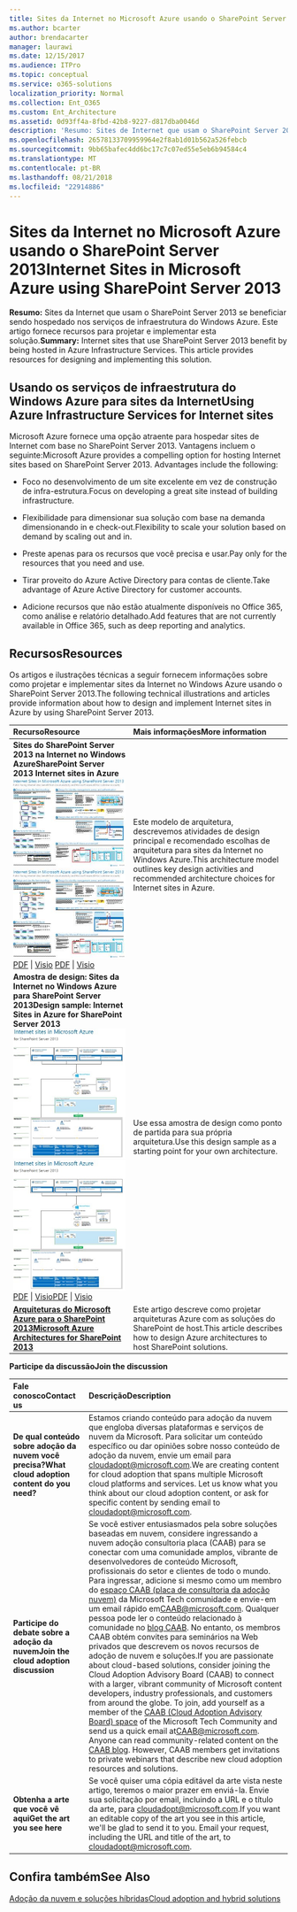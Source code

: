 ```yaml
---
title: Sites da Internet no Microsoft Azure usando o SharePoint Server 2013
ms.author: bcarter
author: brendacarter
manager: laurawi
ms.date: 12/15/2017
ms.audience: ITPro
ms.topic: conceptual
ms.service: o365-solutions
localization_priority: Normal
ms.collection: Ent_O365
ms.custom: Ent_Architecture
ms.assetid: 0d93ff4a-8fbd-42b8-9227-d817dba0046d
description: 'Resumo: Sites de Internet que usam o SharePoint Server 2013 se beneficiar sendo hospedado nos serviços de infraestrutura do Windows Azure. Este artigo fornece recursos para projetar e implementar esta solução.'
ms.openlocfilehash: 26578133709959964e2f8ab1d01b562a526febcb
ms.sourcegitcommit: 9bb65bafec4dd6bc17c7c07ed55e5eb6b94584c4
ms.translationtype: MT
ms.contentlocale: pt-BR
ms.lasthandoff: 08/21/2018
ms.locfileid: "22914886"
---
```

# <a name="internet-sites-in-microsoft-azure-using-sharepoint-server-2013"></a><span data-ttu-id="55b97-104">Sites da Internet no Microsoft Azure usando o SharePoint Server 2013</span><span class="sxs-lookup"><span data-stu-id="55b97-104">Internet Sites in Microsoft Azure using SharePoint Server 2013</span></span>

 <span data-ttu-id="55b97-p102">**Resumo:** Sites da Internet que usam o SharePoint Server 2013 se beneficiar sendo hospedado nos serviços de infraestrutura do Windows Azure. Este artigo fornece recursos para projetar e implementar esta solução.</span><span class="sxs-lookup"><span data-stu-id="55b97-p102">**Summary:** Internet sites that use SharePoint Server 2013 benefit by being hosted in Azure Infrastructure Services. This article provides resources for designing and implementing this solution.</span></span>
  
## <a name="using-azure-infrastructure-services-for-internet-sites"></a><span data-ttu-id="55b97-107">Usando os serviços de infraestrutura do Windows Azure para sites da Internet</span><span class="sxs-lookup"><span data-stu-id="55b97-107">Using Azure Infrastructure Services for Internet sites</span></span>

<span data-ttu-id="55b97-p103">Microsoft Azure fornece uma opção atraente para hospedar sites de Internet com base no SharePoint Server 2013. Vantagens incluem o seguinte:</span><span class="sxs-lookup"><span data-stu-id="55b97-p103">Microsoft Azure provides a compelling option for hosting Internet sites based on SharePoint Server 2013. Advantages include the following:</span></span>
  
- <span data-ttu-id="55b97-110">Foco no desenvolvimento de um site excelente em vez de construção de infra-estrutura.</span><span class="sxs-lookup"><span data-stu-id="55b97-110">Focus on developing a great site instead of building infrastructure.</span></span>
    
- <span data-ttu-id="55b97-111">Flexibilidade para dimensionar sua solução com base na demanda dimensionando in e check-out.</span><span class="sxs-lookup"><span data-stu-id="55b97-111">Flexibility to scale your solution based on demand by scaling out and in.</span></span>
    
- <span data-ttu-id="55b97-112">Preste apenas para os recursos que você precisa e usar.</span><span class="sxs-lookup"><span data-stu-id="55b97-112">Pay only for the resources that you need and use.</span></span>
    
- <span data-ttu-id="55b97-113">Tirar proveito do Azure Active Directory para contas de cliente.</span><span class="sxs-lookup"><span data-stu-id="55b97-113">Take advantage of Azure Active Directory for customer accounts.</span></span>
    
- <span data-ttu-id="55b97-114">Adicione recursos que não estão atualmente disponíveis no Office 365, como análise e relatório detalhado.</span><span class="sxs-lookup"><span data-stu-id="55b97-114">Add features that are not currently available in Office 365, such as deep reporting and analytics.</span></span>
    
## <a name="resources"></a><span data-ttu-id="55b97-115">Recursos</span><span class="sxs-lookup"><span data-stu-id="55b97-115">Resources</span></span>

<span data-ttu-id="55b97-116">Os artigos e ilustrações técnicas a seguir fornecem informações sobre como projetar e implementar sites da Internet no Windows Azure usando o SharePoint Server 2013.</span><span class="sxs-lookup"><span data-stu-id="55b97-116">The following technical illustrations and articles provide information about how to design and implement Internet sites in Azure by using SharePoint Server 2013.</span></span>
  
|<span data-ttu-id="55b97-117">**Recurso**</span><span class="sxs-lookup"><span data-stu-id="55b97-117">**Resource**</span></span>|<span data-ttu-id="55b97-118">**Mais informações**</span><span class="sxs-lookup"><span data-stu-id="55b97-118">**More information**</span></span>|
|:-----|:-----|
|<span data-ttu-id="55b97-119">**Sites do SharePoint Server 2013 na Internet no Windows Azure**</span><span class="sxs-lookup"><span data-stu-id="55b97-119">**SharePoint Server 2013 Internet sites in Azure**</span></span> <br/> <span data-ttu-id="55b97-120">[![Imagem de sites da Internet no Windows Azure usando o SharePoint](media/MS-AZ-SPInternetSites.jpg)          ](https://go.microsoft.com/fwlink/p/?LinkId=392552)</span><span class="sxs-lookup"><span data-stu-id="55b97-120">[![Image of Internet sites in Azure using SharePoint](media/MS-AZ-SPInternetSites.jpg)          ](https://go.microsoft.com/fwlink/p/?LinkId=392552)</span></span> <br/> <span data-ttu-id="55b97-121">[PDF](https://go.microsoft.com/fwlink/p/?LinkId=392552) \| [           ](https://go.microsoft.com/fwlink/p/?LinkId=392551) [Visio](https://go.microsoft.com/fwlink/p/?LinkId=392551)  </span><span class="sxs-lookup"><span data-stu-id="55b97-121">[PDF](https://go.microsoft.com/fwlink/p/?LinkId=392552)  \| [          ](https://go.microsoft.com/fwlink/p/?LinkId=392551)[Visio](https://go.microsoft.com/fwlink/p/?LinkId=392551)</span></span> <br/> |<span data-ttu-id="55b97-122">Este modelo de arquitetura, descrevemos atividades de design principal e recomendado escolhas de arquitetura para sites da Internet no Windows Azure.</span><span class="sxs-lookup"><span data-stu-id="55b97-122">This architecture model outlines key design activities and recommended architecture choices for Internet sites in Azure.</span></span>  <br/> |
|<span data-ttu-id="55b97-123">**Amostra de design: Sites da Internet no Windows Azure para SharePoint Server 2013**</span><span class="sxs-lookup"><span data-stu-id="55b97-123">**Design sample: Internet Sites in Azure for SharePoint Server 2013**</span></span> <br/> <span data-ttu-id="55b97-124">[![Imagem da amostra de Design: sites da Internet no Microsoft Azure para o SharePoint 2013](media/MS-AZ-InternetSitesDesignSample.jpg)          ](https://go.microsoft.com/fwlink/p/?LinkId=392549)</span><span class="sxs-lookup"><span data-stu-id="55b97-124">[![Image of the Design sample: Internet sites in Microsoft Azure for SharePoint 2013](media/MS-AZ-InternetSitesDesignSample.jpg)          ](https://go.microsoft.com/fwlink/p/?LinkId=392549)</span></span> <br/> <span data-ttu-id="55b97-125">[PDF](https://go.microsoft.com/fwlink/p/?LinkId=392549)  \| [Visio](https://go.microsoft.com/fwlink/p/?LinkId=392548)</span><span class="sxs-lookup"><span data-stu-id="55b97-125">[PDF](https://go.microsoft.com/fwlink/p/?LinkId=392549)  \| [Visio](https://go.microsoft.com/fwlink/p/?LinkId=392548)</span></span> <br/> |<span data-ttu-id="55b97-126">Use essa amostra de design como ponto de partida para sua própria arquitetura.</span><span class="sxs-lookup"><span data-stu-id="55b97-126">Use this design sample as a starting point for your own architecture.</span></span>  <br/> |
|<span data-ttu-id="55b97-127">**[Arquiteturas do Microsoft Azure para o SharePoint 2013](microsoft-azure-architectures-for-sharepoint-2013.md)**</span><span class="sxs-lookup"><span data-stu-id="55b97-127">**[Microsoft Azure Architectures for SharePoint 2013](microsoft-azure-architectures-for-sharepoint-2013.md)**</span></span> <br/> |<span data-ttu-id="55b97-128">Este artigo descreve como projetar arquiteturas Azure com as soluções do SharePoint de host.</span><span class="sxs-lookup"><span data-stu-id="55b97-128">This article describes how to design Azure architectures to host SharePoint solutions.</span></span>  <br/> |

   
<span data-ttu-id="55b97-129">**Participe da discussão**</span><span class="sxs-lookup"><span data-stu-id="55b97-129">**Join the discussion**</span></span>

|<span data-ttu-id="55b97-130">**Fale conosco**</span><span class="sxs-lookup"><span data-stu-id="55b97-130">**Contact us**</span></span>|<span data-ttu-id="55b97-131">**Descrição**</span><span class="sxs-lookup"><span data-stu-id="55b97-131">**Description**</span></span>|
|:-----|:-----|
|<span data-ttu-id="55b97-132">**De qual conteúdo sobre adoção da nuvem você precisa?**</span><span class="sxs-lookup"><span data-stu-id="55b97-132">**What cloud adoption content do you need?**</span></span> <br/> |<span data-ttu-id="55b97-p104">Estamos criando conteúdo para adoção da nuvem que engloba diversas plataformas e serviços de nuvem da Microsoft. Para solicitar um conteúdo específico ou dar opiniões sobre nosso conteúdo de adoção da nuvem, envie um email para [cloudadopt@microsoft.com](mailto:cloudadopt@microsoft.com?Subject=[Cloud%20Adoption%20Content%20Feedback]:%20).</span><span class="sxs-lookup"><span data-stu-id="55b97-p104">We are creating content for cloud adoption that spans multiple Microsoft cloud platforms and services. Let us know what you think about our cloud adoption content, or ask for specific content by sending email to [cloudadopt@microsoft.com](mailto:cloudadopt@microsoft.com?Subject=[Cloud%20Adoption%20Content%20Feedback]:%20).  </span></span><br/> |
|<span data-ttu-id="55b97-135">**Participe do debate sobre a adoção da nuvem**</span><span class="sxs-lookup"><span data-stu-id="55b97-135">**Join the cloud adoption discussion**</span></span> <br/> |<span data-ttu-id="55b97-p105">Se você estiver entusiasmados pela sobre soluções baseadas em nuvem, considere ingressando a nuvem adoção consultoria placa (CAAB) para se conectar com uma comunidade amplos, vibrante de desenvolvedores de conteúdo Microsoft, profissionais do setor e clientes de todo o mundo. Para ingressar, adicione si mesmo como um membro do [espaço CAAB (placa de consultoria da adoção nuvem)](https://aka.ms/caab) da Microsoft Tech comunidade e envie-em um email rápido em[CAAB@microsoft.com](mailto:caab@microsoft.com?Subject=I%20just%20joined%20the%20Cloud%20Adoption%20Advisory%20Board!). Qualquer pessoa pode ler o conteúdo relacionado à comunidade no [blog CAAB](https://blogs.technet.com/b/solutions_advisory_board/). No entanto, os membros CAAB obtém convites para seminários na Web privados que descrevem os novos recursos de adoção de nuvem e soluções.</span><span class="sxs-lookup"><span data-stu-id="55b97-p105">If you are passionate about cloud-based solutions, consider joining the Cloud Adoption Advisory Board (CAAB) to connect with a larger, vibrant community of Microsoft content developers, industry professionals, and customers from around the globe. To join, add yourself as a member of the [CAAB (Cloud Adoption Advisory Board) space](https://aka.ms/caab) of the Microsoft Tech Community and send us a quick email at[CAAB@microsoft.com](mailto:caab@microsoft.com?Subject=I%20just%20joined%20the%20Cloud%20Adoption%20Advisory%20Board!). Anyone can read community-related content on the [CAAB blog](https://blogs.technet.com/b/solutions_advisory_board/). However, CAAB members get invitations to private webinars that describe new cloud adoption resources and solutions.  </span></span><br/> |
|<span data-ttu-id="55b97-140">**Obtenha a arte que você vê aqui**</span><span class="sxs-lookup"><span data-stu-id="55b97-140">**Get the art you see here**</span></span> <br/> |<span data-ttu-id="55b97-p106">Se você quiser uma cópia editável da arte vista neste artigo, teremos o maior prazer em enviá-la. Envie sua solicitação por email, incluindo a URL e o título da arte, para [cloudadopt@microsoft.com](mailto:cloudadopt@microsoft.com?subject=[Art%20Request]:%20).</span><span class="sxs-lookup"><span data-stu-id="55b97-p106">If you want an editable copy of the art you see in this article, we'll be glad to send it to you. Email your request, including the URL and title of the art, to [cloudadopt@microsoft.com](mailto:cloudadopt@microsoft.com?subject=[Art%20Request]:%20).  </span></span><br/> |
   
## <a name="see-also"></a><span data-ttu-id="55b97-143">Confira também</span><span class="sxs-lookup"><span data-stu-id="55b97-143">See Also</span></span>

[<span data-ttu-id="55b97-144">Adoção da nuvem e soluções híbridas</span><span class="sxs-lookup"><span data-stu-id="55b97-144">Cloud adoption and hybrid solutions</span></span>](cloud-adoption-and-hybrid-solutions.md)



